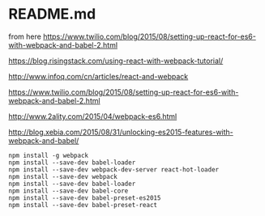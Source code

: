 # README.md

from here 
https://www.twilio.com/blog/2015/08/setting-up-react-for-es6-with-webpack-and-babel-2.html

https://blog.risingstack.com/using-react-with-webpack-tutorial/

http://www.infoq.com/cn/articles/react-and-webpack

https://www.twilio.com/blog/2015/08/setting-up-react-for-es6-with-webpack-and-babel-2.html

http://www.2ality.com/2015/04/webpack-es6.html

http://blog.xebia.com/2015/08/31/unlocking-es2015-features-with-webpack-and-babel/



```shell
npm install -g webpack
npm install --save-dev babel-loader
npm install --save-dev webpack-dev-server react-hot-loader
npm install --save-dev webpack
npm install --save-dev babel-loader
npm install --save-dev babel-core
npm install --save-dev babel-preset-es2015
npm install --save-dev babel-preset-react

```